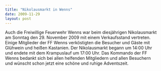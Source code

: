 ```yaml
---
title: "Nikolausmarkt in Wenns"
date: 2009-11-29
layout: post
---
```


Auch die Freiwillige Feuerwehr Wenns war beim diesjährigen Nikolausmarkt am Sonntag den 29. November 2009 mit einem Verkaufsstand vertreten. Einige Mitglieder der FF Wenns verköstigten die Besucher und Gäste mit Glühwein und heißen Kastanien. Der Nikolausmarkt begann um 14:00 Uhr und endete mit dem Krampuslauf um 17:00 Uhr. Das Kommando der FF Wenns bedankt sich bei allen helfenden Mitgliedern und allen Besuchern und wünscht schon jetzt eine schöne und ruhige Adventszeit.
